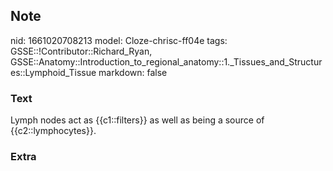 ## Note
nid: 1661020708213
model: Cloze-chrisc-ff04e
tags: GSSE::!Contributor::Richard_Ryan, GSSE::Anatomy::Introduction_to_regional_anatomy::1._Tissues_and_Structures::Lymphoid_Tissue
markdown: false

### Text
<div class="toggle">
  Lymph nodes act as {{c1::filters}} as well as being a source of
  {{c2::lymphocytes}}.
</div>

### Extra

